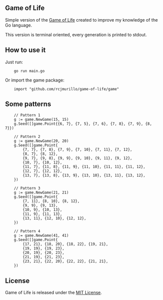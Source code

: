## Game of Life

Simple version of the [Game of Life](http://en.wikipedia.org/wiki/Conway%27s_Game_of_Life)
created to improve my knowledge of the Go language.

This version is terminal oriented, every generation is printed to stdout.

## How to use it

Just run:

        go run main.go

Or import the game package:

        import "github.com/rcjmurillo/game-of-life/game"

## Some patterns

        // Pattern 1
        g := game.NewGame(15, 15)
        g.Seed([]game.Point{{6, 7}, {7, 5}, {7, 6}, {7, 8}, {7, 9}, {8, 7}})

        // Pattern 2
        g := game.NewGame(20, 20)
        g.Seed([]game.Point{
            {7, 7}, {7, 8}, {7, 9}, {7, 10}, {7, 11}, {7, 12},
            {8, 7}, {8, 12},
            {9, 7}, {9, 8}, {9, 9}, {9, 10}, {9, 11}, {9, 12},
            {10, 7}, {10, 12},
            {11, 7}, {11, 8}, {11, 9}, {11, 10}, {11, 11}, {11, 12},
            {12, 7}, {12, 12},
            {13, 7}, {13, 8}, {13, 9}, {13, 10}, {13, 11}, {13, 12},
        })

        // Pattern 3
        g := game.NewGame(21, 21)
        g.Seed([]game.Point{
            {7, 11}, {8, 10}, {8, 12},
            {9, 9}, {9, 13},
            {10, 9}, {10, 13},
            {11, 9}, {11, 13},
            {13, 11}, {12, 10}, {12, 12},
        })

        // Pattern 4
        g := game.NewGame(41, 41)
        g.Seed([]game.Point{
            {17, 21}, {18, 20}, {18, 22}, {19, 21},
            {19, 19}, {19, 23},
            {20, 19}, {20, 23},
            {21, 19}, {21, 23},
            {23, 21}, {22, 20}, {22, 22}, {21, 21},
        })

## License

Game of Life is released under the [MIT License](http://www.opensource.org/licenses/MIT).
